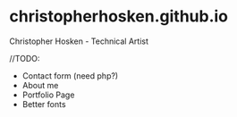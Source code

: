 # christopherhosken.github.io
Christopher Hosken - Technical Artist


//TODO:
 - Contact form (need php?)
 - About me
 - Portfolio Page
 - Better fonts